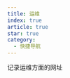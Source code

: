 ```yaml
---
title: 运维
index: true
article: true
star: true
category:
  - 快捷导航
---
```


记录运维方面的网址
<!-- more -->

<div class="vp-card-container">
  <VPCard
    title="华为云"
    desc="华为云提供稳定可靠、安全可信、可持续发展的云服务，致力于让云无处不在，让智能无所不及，共建智能世界云底座。助力企业降本增效，全球300万客户的共同选择。7x24小时专业服务支持，5天内无理由退订，免费快速备案。"
    logo="https://www.huaweicloud.com/favicon.ico"
    link="https://www.huaweicloud.com/"
  />
  <VPCard
    title="阿里云"
    desc="阿里云——阿里巴巴集团旗下公司，是全球领先的云计算及人工智能科技公司之一。提供免费试用、云服务器、云数据库、云安全、云企业应用等云计算服务，以及大数据、人工智能服务、精准定制基于场景的行业解决方案。免费备案，7x24小时售后支持，助企业无忧上云。"
    logo="https://img.alicdn.com/tfs/TB1_ZXuNcfpK1RjSZFOXXa6nFXa-32-32.ico"
    link="https://www.aliyun.com/"
  />
  <VPCard
    title="腾讯云"
    desc="腾讯云(tencent cloud)为数百万的企业和开发者提供安全稳定的云计算服务，涵盖云服务器、云数据库、云存储、视频与CDN、域名注册等全方位云服务和各行业解决方案。"
    logo="https://cloudcache.tencent-cloud.com/qcloud/favicon.ico"
    link="https://cloud.tencent.com/"
  />
  <VPCard
    title="百度云"
    desc="百度智能云致力于为企业和开发者提供全球领先的人工智能、大数据和云计算服务，加速产业智能化转型升级"
    logo="https://bce.bdstatic.com/img/favicon.ico"
    link="https://cloud.baidu.com/"
  />
  <VPCard
    title="抖音云"
    desc="抖音云托管是服务于抖音开放生态的云托管服务，为应用（小程序、小游戏、小玩法）开发者提供后端服务的开发、部署、运行、监控、运维的一站式开发体验。抖音云托管致力于帮助开发者，打造出稳定性高，安全性强的后端服务。"
    logo="https://lf3-static.bytednsdoc.com/obj/eden-cn/kbvsjupfbvk/ljhwZthlaukjlkulzlp/image/favicon.ico"
    link="https://cloud.douyin.com/"
  />
  <VPCard
    title="青云QingCloud"
    desc="青云作为技术领先的企业级云服务商与数字化解决方案提供商，坚持核心代码自研，构建端到端的数字化解决方案，持续打造云原生最佳实践，以中国科技服务数字中国。"
    logo="https://www.qingcloud.com/static/assets/images/favicon.ico?v=1680486633"
    link="https://www.qingcloud.com/"
  />
  <VPCard
    title="宝塔面板"
    desc="宝塔，让运维简单高效。面板支持Linux与Windows系统。一键配置：LAMP/LNMP、网站、数据库、FTP、SSL，通过Web端轻松管理服务器。"
    logo="https://www.bt.cn/favicon.ico"
    link="https://www.bt.cn/"
  />
  <VPCard
    title="1Panel"
    desc="1Panel 是一个现代化、开源的 Linux 服务器运维管理面板。"
    logo="https://1panel.cn/img/favicon.png"
    link="https://1panel.cn/"
  />
</div>